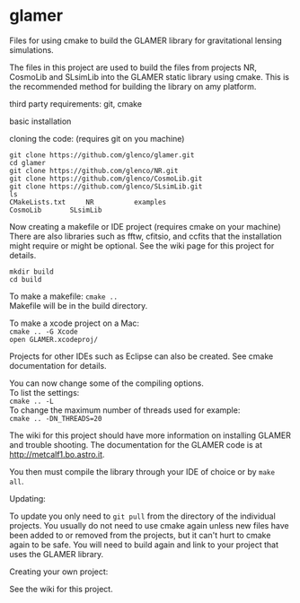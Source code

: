 # glamer
Files for using cmake to build the GLAMER library for gravitational
lensing simulations.

The files in this project are used to build the files from projects NR, CosmoLib and SLsimLib into the GLAMER static library using cmake.  This is the recommended method for building the library on amy platform.

third party requirements:  git, cmake

basic installation

cloning the code: (requires git on you machine)

`git clone https://github.com/glenco/glamer.git`  
`cd glamer`  
`git clone https://github.com/glenco/NR.git`  
`git clone https://github.com/glenco/CosmoLib.git`  
`git clone https://github.com/glenco/SLsimLib.git`  
`ls`  
`CMakeLists.txt		NR			examples`  
`CosmoLib		SLsimLib`  

Now creating a makefile or IDE project (requires cmake on your machine)
There are also libraries such as fftw, cfitsio, and ccfits that the installation might require or might be optional.  See the wiki page for this project for details.

`mkdir build`  
`cd build`  

To make a makefile:
`cmake ..`  
Makefile will be in the build directory.

To make a xcode project on a Mac:  
`cmake .. -G Xcode`  
`open GLAMER.xcodeproj/`

Projects for other IDEs such as Eclipse can also be created. See cmake documentation for details.

You can now change some of the compiling options.  
To list the settings:  
`cmake .. -L`  
To change the maximum number of threads used for example:  
`cmake .. -DN_THREADS=20`  

The wiki for this project should have more information on installing GLAMER and trouble shooting.  The documentation for the GLAMER code is at http://metcalf1.bo.astro.it.

You then must compile the library through your IDE of choice or by
`make all`.

Updating:

To update you only need to `git pull` from the directory of the
individual projects.  You usually do not need to use cmake again
unless new files have been added to or removed from the projects, but
it can't hurt to cmake again to be safe.  You will need to build
again and link to your project that uses the GLAMER library.

Creating your own project:

See the wiki for this project.
